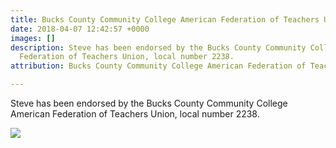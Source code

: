 ```yaml
---
title: Bucks County Community College American Federation of Teachers Union
date: 2018-04-07 12:42:57 +0000
images: []
description: Steve has been endorsed by the Bucks County Community College American
  Federation of Teachers Union, local number 2238.
attribution: Bucks County Community College American Federation of Teachers Union

---
```

Steve has been endorsed by the Bucks County Community College American Federation of Teachers Union, local number 2238. 

![](/uploads/AFTlogo.png)